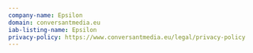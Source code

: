 ```yaml
---
company-name: Epsilon
domain: conversantmedia.eu
iab-listing-name: Epsilon
privacy-policy: https://www.conversantmedia.eu/legal/privacy-policy
---
```

